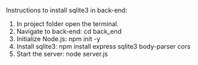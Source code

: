 Instructions to install sqlite3 in back-end:
1. In project folder open the terminal.
2. Navigate to back-end: cd back_end
3. Initialize Node.js: npm init -y
4. Install sqlite3: npm install express sqlite3 body-parser cors
5. Start the server: node server.js
